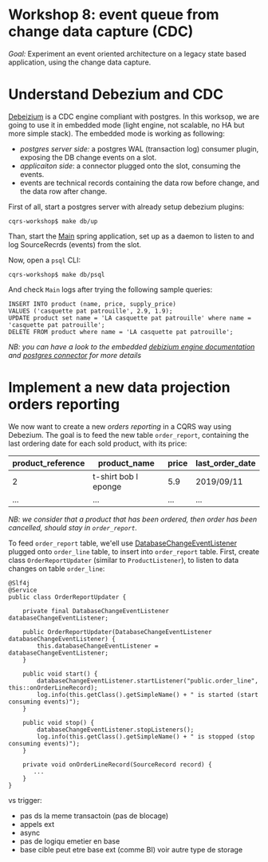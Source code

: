 # Workshop 8: event queue from change data capture (CDC)

_Goal:_ 
Experiment an event oriented architecture on a legacy state based application, using the change data capture.

# Understand Debezium and CDC
[Debeizium](https://debezium.io/) is a CDC engine compliant with postgres. 
In this worksop, we are going to use it in embedded mode (light engine, not scalable, no HA but more simple stack).
The embedded mode is working as following:
* *postgres server side:* a postgres WAL (transaction log) consumer plugin, exposing the DB change events on a slot.
* *applicaiton side*: a connector plugged onto the slot, consuming the events.
* events are technical records containing the data row before change, and the data row after change.

First of all, start a postgres server with already setup debezium plugins:
``` 
cqrs-workshop$ make db/up
```
Than, start the [Main](src/main/java/fr/soat/cqrs/Main.java) spring application, set up as a daemon to listen to and log SourceRecrds (events) from the slot.

Now, open a `psql` CLI:
``` 
cqrs-workshop$ make db/psql
```
And check `Main` logs after trying the following sample queries:
``` 
INSERT INTO product (name, price, supply_price)
VALUES ('casquette pat patrouille', 2.9, 1.9);
UPDATE product set name = 'LA casquette pat patrouille' where name = 'casquette pat patrouille';
DELETE FROM product where name = 'LA casquette pat patrouille';
``` 

*NB: you can have a look to the embedded [debizium engine documentation](https://debezium.io/docs/embedded/#in_the_code) and [postgres connector](https://debezium.io/docs/connectors/postgresql) for more details*

# Implement a new data projection orders reporting
We now want to create a new *orders reporting* in a CQRS way using Debezium.
The goal is to feed the new table `order_report`, containing the last ordering date for each sold product, with its price:

|product_reference|product_name          |price|last_order_date|
|-----------------|----------------------|-----|---------------|
| 2               |t-shirt bob l eponge  | 5.9 |  2019/09/11   |
| ...             |        ...           | ... |  ...          |   

*NB: we consider that a product that has been ordered, then order has been cancelled, should stay in `order_report`.*

To feed `order_report` table, we'ell use [DatabaseChangeEventListener](src/main/java/fr/soat/cqrs/service/backoffice/DatabaseChangeEventListener.java) plugged onto `order_line` table, to insert into `order_report` table.
First, create class `OrderReportUpdater` (similar to `ProductListener`), to listen to data changes on table `order_line`:
``` 
@Slf4j
@Service
public class OrderReportUpdater {

    private final DatabaseChangeEventListener databaseChangeEventListener;

    public OrderReportUpdater(DatabaseChangeEventListener databaseChangeEventListener) {
        this.databaseChangeEventListener = databaseChangeEventListener;
    }

    public void start() {
        databaseChangeEventListener.startListener("public.order_line", this::onOrderLineRecord);
        log.info(this.getClass().getSimpleName() + " is started (start consuming events)");
    }

    public void stop() {
        databaseChangeEventListener.stopListeners();
        log.info(this.getClass().getSimpleName() + " is stopped (stop consuming events)");
    }

    private void onOrderLineRecord(SourceRecord record) {
       ...
    }
}
```



vs trigger:
* pas ds la meme transactoin (pas de blocage)
* appels ext
* async
* pas de logiqu emetier en base
* base cible peut etre base ext (comme BI) voir autre type de storage
